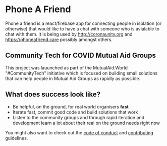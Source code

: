 # Phone A Friend 

Phone a friend is a react/firebase app for connecting people in isolation (or otherwise) that would like to have a chat with someone who is avialable to chat with them. It is being used by http://coronaunity.org and https://phoneafriend.care possibly amongst others. 


## Community Tech for COVID Mutual Aid Groups

This project was lauunched as part of the MutualAid.World "#CommunityTech" initiative which is focused on building small solutions that can help people in Mutual Aid Groups as rapidly as possible. 

## What does success look like? 

- Be helpful, on the ground, for real world organisers **fast**
- Iterate fast, commit good code and build solutions that work
- Listen to the community groups and through rapid iteration and development learn a lot about their real on the ground needs right now

You might also want to check out the [code of conduct] and [contributing] guidelines.

[code of conduct]: /CODE_OF_CONDUCT.md
[contributing]: /CONTRIBUTING.md

